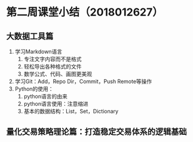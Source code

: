 # 第二周课堂小结（2018012627）
## 大数据工具篇
1. 学习Markdown语言
    1. 专注文字内容而不是格式
    2. 轻松导出各种格式的文件
    3. 数学公式、代码、画图更美观
2. 学习Git：Add，Repo Dir，Commit，Push Remote等操作
3. Python的使用：
    1. python语言的由来
    2. python语言使用：注意缩进
    3. 基本的数据结构：List，Set，Dictionary
    
 ## 量化交易策略理论篇：打造稳定交易体系的逻辑基础
